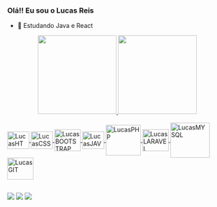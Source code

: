 ### Olá!! Eu sou o Lucas Reis 

- 🌱 Estudando Java e React

<div align="center">
  <a href="https://github.com/9reis">
  <img height="180em" src="https://github-readme-stats.vercel.app/api?username=9reis&show_icons=true&theme=dark&include_all_commits=true&count_private=true"/>
  <img height="180em" src="https://github-readme-stats.vercel.app/api/top-langs/?username=9reis&layout=compact&langs_count=7&theme=dark"/>
</div>

<div style="display: inline_block"><br>
    <img src="https://cdn.jsdelivr.net/gh/devicons/devicon/icons/html5/html5-original.svg" align="center" alt="LucasHTML" height="40" width="50"/>
    <img src="https://cdn.jsdelivr.net/gh/devicons/devicon/icons/css3/css3-original.svg" align="center" alt="LucasCSS" height="40" width="50" /> 
    <img src="https://cdn.jsdelivr.net/gh/devicons/devicon/icons/bootstrap/bootstrap-original.svg" align="center" alt="LucasBOOTSTRAP" height="50" width="60" />
  <img src="https://cdn.jsdelivr.net/gh/devicons/devicon/icons/javascript/javascript-original.svg" align="center" alt="LucasJAVASCRIPT" height="40" width="50" />
    <img src="https://cdn.jsdelivr.net/gh/devicons/devicon/icons/php/php-original.svg" align="center" alt="LucasPHP" height="70" width="80" />
    <img src="https://cdn.jsdelivr.net/gh/devicons/devicon/icons/laravel/laravel-plain-wordmark.svg" align="center" alt="LucasLARAVEL" height="50" width="60" />
    <img src="https://cdn.jsdelivr.net/gh/devicons/devicon/icons/mysql/mysql-original-wordmark.svg" align="center" alt="LucasMYSQL" height="80" width="90" />
    <img src="https://cdn.jsdelivr.net/gh/devicons/devicon/icons/git/git-original.svg" align="center" alt="LucasGIT" height="50" width="60" />
</div>
  
  ##
  
  <div>
  <a href="https://instagram.com/9reis_" target="_blank"><img src="https://img.shields.io/badge/-Instagram-%23E4405F?style=for-the-badge&logo=instagram&logoColor=white" target="_blank"></a>
  <a href = "mailto:lucasreis_cod@hotmail.com"><img src="https://img.shields.io/badge/-Gmail-%23333?style=for-the-badge&logo=gmail&logoColor=white" target="_blank"></a>
  <a href="https://www.linkedin.com/in/lucas-reis-b67558162/" target="_blank"><img src="https://img.shields.io/badge/-LinkedIn-%230077B5?style=for-the-badge&logo=linkedin&logoColor=white" target="_blank"></a>
    
  </div>
